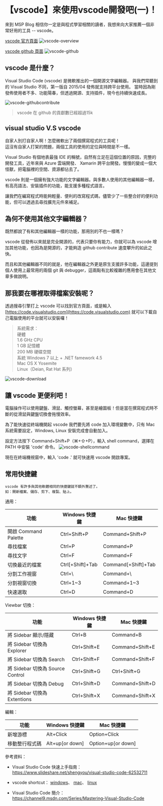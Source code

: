 # 【vscode】來使用vscode開發吧(一)！

來到 MSP Blog 相信你一定是與程式學習相關的讀者，我想來向大家推薦一個非常好用的工具 -- vscode。  

[vscode 官方頁面](https://code.visualstudio.com) 
![vscode-overview](./src/vscode-overview.png) 

[vscode github 頁面](https://github.com/Microsoft/vscode)
![vscode-github](./src/vscode-github.png)

## vscode 是什麼？
Visual Studio Code (vscode) 是微軟推出的一個開源文字編輯器。
與我們常聽到的 Visual Studio 不同，第一版自 2015/04 發佈就支持跨平台使用。
當時因為剛發佈使用者不多、功能陽春，但透過開源、支持插件，現今也持續快速成長。

![vscode-githubcontribute](./src/vscode-githubcontribute.png)
>vscode 在 github 的貢獻數已經超過15k

## visual studio V.S vscode
自家人別打自家人啊！怎麼微軟出了兩個撰寫程式的工具呢！  
這沒有自家人打架的問題，兩個工具的使用的定位與時間是不一樣。

Visual Studio 有個地表最強 IDE 的稱號，自然有立足在這個位置的原因，完整的開發工具，近年來與 Azure 雲端開發、 Xamarin 跨平台開發。慢慢的變成一個大怪獸，把電腦裡的空間、資源都佔去了。

vscode 則是一個擁有強大功能的文字編輯器。與多數人使用的其他編輯器一樣，有高亮語法、安裝插件的功能，能支援多種程式語言。

讓我們在編寫程式時能夠輕量、便利的改寫程式碼，儘管少了一些整合好的便利功能，但可以透過去尋找擴充元件來補足。

## 為何不使用其他文字編輯器？
既然都說了有和其他編輯器一樣的功能，那用別的不也一樣嗎？

vscode 從發佈以來就是完全開源的，代表只要你有能力，你就可以為 vscode 增加其他功能，也因為是開源的，才能夠造 github contribute 速度攀升的如此之快。

而且和其他編輯器不同的就是，他在編輯器之外更是原生支援許多功能，這邊提到個人使用上最常用的兩個 git 與 debugger，這兩點有比較複雜的應用會在其他文章多做說明。

## 那我要在哪裡取得檔案安裝呢？
透過搜尋引擎打上 vscode 可以找到官方頁面，或是輸入[https://code.visualstudio.com](https://code.visualstudio.com) 就可以下載自己電腦使用的平台就可以安裝囉！
> 系統需求：  
> 硬體  
> 1.6 GHz CPU  
> 1 GB 記憶體  
> 200 MB 硬碟空間  
> 系統
> Windows 7 以上 + .NET famework 4.5  
> Mac OS X Yosemite  
> Linux（Deian, Rat Hat 系列）  

![vscode-download](./src/vscode-download.png)

## 讓 vscode 更便利吧！
電腦操作可以使用鍵盤、滑鼠、觸控螢幕，甚至是繪圖板！但是當在撰寫程式時不斷的從滑鼠與鍵盤切換會拖慢效率。

為了能快速從終端機開起 vscode 我們要先將 code 加入環境變數中，只有 Mac 系統需要設定，Windows, Linux 安裝完成會自動加入。

設定方法按下 Command+Shift+P（⌘+⇧+P），輸入 shell command，選擇在 PATH 中安裝 'code' 命令。
![vscode-shellcommand](./src/vscode-shellcommand.png)

現在在終端機視窗中，輸入 'code .' 就可快速用 vscode 開啟專案。

## 常用快捷鍵
```
vscode 有許多與其他軟體相同的快捷鍵就不額外贅述了。
如：開新檔案、儲存、剪下、複製、貼上。
```

通用：

| 功能 | Windows 快捷鍵 | Mac 快捷鍵 |
| --- | --- | --- |
| 開啟 Command Palette | Ctrl+Shift+P | Command+Shift+P |
| 尋找檔案| Ctrl+P | Command+P |
| 尋找文字| Ctrl+F | Command+F |
| 切換最近的檔案| Ctrl[+Shift]+Tab | Command[+Shift]+Tab |
| 分割工作視窗| Ctrl+\\  | Command+\\  |
| 分割視窗切換| Ctrl+1\~3 | Command+1\~3 |
| 快速選取| Ctrl+D | Command+D |

Viewbar 切換：  

|功能|Windows 快捷鍵|Mac 快捷鍵|
| --- | --- | --- |
|將 Sidebar 顯示/隱藏|Ctrl+B|Command+B|
|將 Sidebar 切換為 Explorer|Ctrl+Shift+E|Command+Shift+E|
|將 Sidebar 切換為 Search|Ctrl+Shift+F|Command+Shift+F|
|將 Sidebar 切換為 Source Control|Ctrl+Shift+G|Ctrl+Shift+G|
|將 Sidebar 切換為 Debug|Ctrl+Shift+D|Command+Shift+D|
|將 Sidebar 切換為 Extentions|Ctrl+Shift+X|Command+Shift+X|

編輯：  

|功能|Windows 快捷鍵|Mac 快捷鍵|
| --- | --- | --- |
|新增游標|Alt+Click|Option+Click|
|移動整行程式碼|Alt+up[or down]|Option+up[or down]|


參考資料：  
- Visual Studio Code 快速上手指南：
https://www.slideshare.net/shengyou/visual-studio-code-62532711  

- vscode shortcut：
[windows](https://code.visualstudio.com/shortcuts/keyboard-shortcuts-windows.pdf)、
[mac](https://code.visualstudio.com/shortcuts/keyboard-shortcuts-macos.pdf)、
[linux](https://code.visualstudio.com/shortcuts/keyboard-shortcuts-linux.pdf)  
- Visual Studio Code 簡介：
https://channel9.msdn.com/Series/Mastering-Visual-Studio-Code